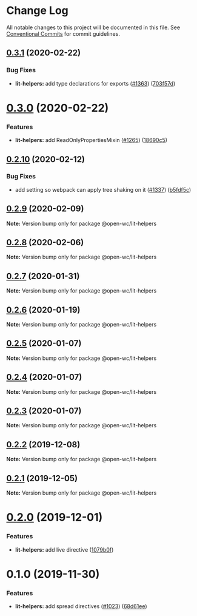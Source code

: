 # Change Log

All notable changes to this project will be documented in this file.
See [Conventional Commits](https://conventionalcommits.org) for commit guidelines.

## [0.3.1](https://github.com/open-wc/open-wc/compare/@open-wc/lit-helpers@0.3.0...@open-wc/lit-helpers@0.3.1) (2020-02-22)


### Bug Fixes

* **lit-helpers:** add type declarations for exports ([#1363](https://github.com/open-wc/open-wc/issues/1363)) ([703f57d](https://github.com/open-wc/open-wc/commit/703f57d655f6c8016f891731ec2c22abff73d455))





# [0.3.0](https://github.com/open-wc/open-wc/compare/@open-wc/lit-helpers@0.2.10...@open-wc/lit-helpers@0.3.0) (2020-02-22)


### Features

* **lit-helpers:** add ReadOnlyPropertiesMixin ([#1265](https://github.com/open-wc/open-wc/issues/1265)) ([18690c5](https://github.com/open-wc/open-wc/commit/18690c59acb86885da0546e80d12b4f8b1b3422e))





## [0.2.10](https://github.com/open-wc/open-wc/compare/@open-wc/lit-helpers@0.2.9...@open-wc/lit-helpers@0.2.10) (2020-02-12)


### Bug Fixes

* add setting so webpack can apply tree shaking on it ([#1337](https://github.com/open-wc/open-wc/issues/1337)) ([b5fdf5c](https://github.com/open-wc/open-wc/commit/b5fdf5c2f124913ffd07b97dbbb666661e4ef480))





## [0.2.9](https://github.com/open-wc/open-wc/compare/@open-wc/lit-helpers@0.2.8...@open-wc/lit-helpers@0.2.9) (2020-02-09)

**Note:** Version bump only for package @open-wc/lit-helpers





## [0.2.8](https://github.com/open-wc/open-wc/compare/@open-wc/lit-helpers@0.2.7...@open-wc/lit-helpers@0.2.8) (2020-02-06)

**Note:** Version bump only for package @open-wc/lit-helpers





## [0.2.7](https://github.com/open-wc/open-wc/compare/@open-wc/lit-helpers@0.2.6...@open-wc/lit-helpers@0.2.7) (2020-01-31)

**Note:** Version bump only for package @open-wc/lit-helpers





## [0.2.6](https://github.com/open-wc/open-wc/compare/@open-wc/lit-helpers@0.2.5...@open-wc/lit-helpers@0.2.6) (2020-01-19)

**Note:** Version bump only for package @open-wc/lit-helpers





## [0.2.5](https://github.com/open-wc/open-wc/compare/@open-wc/lit-helpers@0.2.4...@open-wc/lit-helpers@0.2.5) (2020-01-07)

**Note:** Version bump only for package @open-wc/lit-helpers





## [0.2.4](https://github.com/open-wc/open-wc/compare/@open-wc/lit-helpers@0.2.3...@open-wc/lit-helpers@0.2.4) (2020-01-07)

**Note:** Version bump only for package @open-wc/lit-helpers





## [0.2.3](https://github.com/open-wc/open-wc/compare/@open-wc/lit-helpers@0.2.2...@open-wc/lit-helpers@0.2.3) (2020-01-07)

**Note:** Version bump only for package @open-wc/lit-helpers





## [0.2.2](https://github.com/open-wc/open-wc/compare/@open-wc/lit-helpers@0.2.1...@open-wc/lit-helpers@0.2.2) (2019-12-08)

**Note:** Version bump only for package @open-wc/lit-helpers





## [0.2.1](https://github.com/open-wc/open-wc/compare/@open-wc/lit-helpers@0.2.0...@open-wc/lit-helpers@0.2.1) (2019-12-05)

**Note:** Version bump only for package @open-wc/lit-helpers





# [0.2.0](https://github.com/open-wc/open-wc/compare/@open-wc/lit-helpers@0.1.0...@open-wc/lit-helpers@0.2.0) (2019-12-01)


### Features

* **lit-helpers:** add live directive ([1079b0f](https://github.com/open-wc/open-wc/commit/1079b0f3c30a9ca20d9e166e54c2b4a273867db1))





# 0.1.0 (2019-11-30)


### Features

* **lit-helpers:** add spread directives ([#1023](https://github.com/open-wc/open-wc/issues/1023)) ([68d61ee](https://github.com/open-wc/open-wc/commit/68d61eeb5b187430f3c94369272b42cebd0f3df1))
